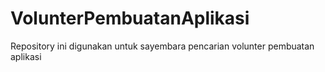 # VolunterPembuatanAplikasi
Repository ini digunakan untuk sayembara pencarian volunter pembuatan aplikasi
